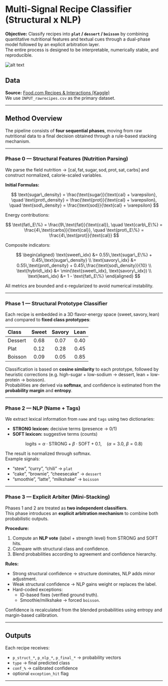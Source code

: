 #  Multi-Signal Recipe Classifier (Structural x NLP)

**Objective:** Classify recipes into **`plat` / `dessert` / `boisson`** by combining quantitative nutritional features and textual cues through a dual-phase model followed by an explicit arbitration layer.  
The entire process is designed to be interpretable, numerically stable, and reproducible.

![alt text](pic.png)



##  Data

**Source:** [Food.com Recipes & Interactions (Kaggle)](https://www.kaggle.com/datasets/shuyangli94/food-com-recipes-and-user-interactions?select=RAW_interactions.csv)  
We use `INPUT_rawrecipes.csv` as the primary dataset.

---

##  Method Overview

The pipeline consists of **four sequential phases**, moving from raw nutritional data to a final decision obtained through a rule-based stacking mechanism.

---

###  Phase 0 — Structural Features (Nutrition Parsing)

We parse the field $\text{nutrition} \rightarrow [\text{cal}, \text{fat}, \text{sugar}, \text{sod}, \text{prot}, \text{sat}, \text{carbs}]$
and construct normalized, calorie-scaled variables.

**Initial Formulas:**

$$
\text{sugar\_density} = \frac{\text{sugar}}{\text{cal} + \varepsilon}, \quad
\text{prot\_density} = \frac{\text{prot}}{\text{cal} + \varepsilon}, \quad
\text{sod\_density} = \frac{\text{sod}}{\text{cal} + \varepsilon}
$$

Energy contributions:

$$
\text{fat\_E\%} = \frac{9\,\text{fat}}{\text{cal}}, \quad
\text{carb\_E\%} = \frac{4\,\text{carbs}}{\text{cal}}, \quad
\text{prot\_E\%} = \frac{4\,\text{prot}}{\text{cal}}
$$

Composite indicators:

$$
\begin{aligned}
\text{sweet\_idx} &= 0.55\,\text{sugar\_E\%} + 0.45\,\text{sugar\_density} \\
\text{savory\_idx} &= 0.55\,\text{prot\_density} + 0.45\,\frac{\text{sod\_density}}{10} \\
\text{hybrid\_idx} &= \min(\text{sweet\_idx}, \text{savory\_idx}) \\
\text{lean\_idx} &= 1 - \text{fat\_E\%}
\end{aligned}
$$

All metrics are bounded and ε-regularized to avoid numerical instability.

---

###  Phase 1 — Structural Prototype Classifier

Each recipe is embedded in a 3D flavor-energy space $(\text{sweet}, \text{savory}, \text{lean})$  
and compared to **fixed class prototypes**:

| Class | Sweet | Savory | Lean |
|:------|:------:|:------:|:----:|
| Dessert | 0.68 | 0.07 | 0.40 |
| Plat | 0.12 | 0.28 | 0.45 |
| Boisson | 0.09 | 0.05 | 0.85 |

Classification is based on **cosine similarity** to each prototype, followed by heuristic corrections (e.g. high-sugar + low-sodium → dessert, lean + low-protein → boisson).  
Probabilities are derived via **softmax**, and confidence is estimated from the **probability margin** and **entropy**.

---

###  Phase 2 — NLP (Name + Tags)

We extract lexical information from `name` and `tags` using two dictionaries:
- **STRONG lexicon:** decisive terms (presence → 0/1)
- **SOFT lexicon:** suggestive terms (counts)

$$
\text{logits} = \alpha \cdot \text{STRONG} + \beta \cdot \text{SOFT} + 0.1, 
\quad (\alpha=3.0,\ \beta=0.8)
$$

The result is normalized through softmax.  
Example signals:  
- “stew”, “curry”, “chili” → `plat`  
- “cake”, “brownie”, “cheesecake” → `dessert`  
- “smoothie”, “latte”, “milkshake” → `boisson`

---

###  Phase 3 — Explicit Arbiter (Mini-Stacking)

Phases 1 and 2 are treated as **two independent classifiers**.  
This phase introduces an **explicit arbitration mechanism** to combine both probabilistic outputs.

**Procedure:**
1. Compute an **NLP vote** (label + strength level) from STRONG and SOFT hits.  
2. Compare with structural class and confidence.  
3. Blend probabilities according to agreement and confidence hierarchy.

**Rules:**
- Strong structural confidence → structure dominates, NLP adds minor adjustment.  
- Weak structural confidence → NLP gains weight or replaces the label.  
- Hard-coded exceptions:  
  - ID-based fixes (verified ground truth).  
  - Smoothie/milkshake → forced `boisson`.

Confidence is recalculated from the blended probabilities using entropy and margin-based calibration.

---

##  Outputs

Each recipe receives:
- `p_struct_*`, `p_nlp_*`, `p_final_*` → probability vectors  
- `type` → final predicted class  
- `conf_%` → calibrated confidence  
- optional `exception_hit` flag

---


